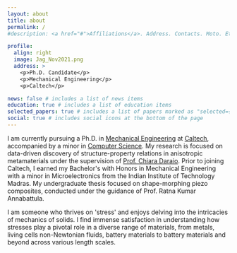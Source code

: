 ```yaml
---
layout: about
title: about
permalink: /
#description: <a href="#">Affiliations</a>. Address. Contacts. Moto. Etc.

profile:
  align: right
  image: Jag_Nov2021.png
  address: >
    <p>Ph.D. Candidate</p>
    <p>Mechanical Engineering</p>
    <p>Caltech</p>

news: false # includes a list of news items
education: true # includes a list of education items
selected_papers: true # includes a list of papers marked as "selected={true}"
social: true # includes social icons at the bottom of the page
---
```


I am currently pursuing a Ph.D. in [Mechanical Engineering](https://mce.caltech.edu/) at [Caltech](https://www.caltech.edu/), accompanied by a minor in [Computer Science](https://www.cms.caltech.edu/). My research is focused on data-driven discovery of structure-property relations in anisotropic metamaterials under the supervision of [Prof. Chiara Daraio](http://www.daraio.caltech.edu/). Prior to joining Caltech, I earned my Bachelor's with Honors in Mechanical Engineering with a minor in Microelectronics from the Indian Institute of Technology Madras. My undergraduate thesis focused on shape-morphing piezo composites, conducted under the guidance of Prof. Ratna Kumar Annabattula.

I am someone who thrives on 'stress' and enjoys delving into the intricacies of mechanics of solids. I find immense satisfaction in understanding how stresses play a pivotal role in a diverse range of materials, from metals, living cells non-Newtonian fluids, battery materials to battery materials and beyond across various length scales.

<!-- My full name is Purna Chandra Jagannadh Kumar, Boddapati. Phonetically, pu:rnʌ tʃ^nðr^ dʒʌgʌnnɑ:ð kuma:r bOudd^pa:ti. Call me _Jagannadh_ or in short _Jag_ as well.
Check this [video](https://www.youtube.com/watch?v=LE0iLFzz0nA) for pronunciation of my short name. -->
